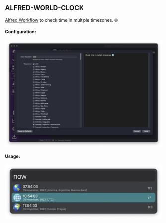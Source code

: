 ## ALFRED-WORLD-CLOCK

[Alfred Workflow](https://www.alfredapp.com/workflows/) to check time in multiple timezones. 🌐️


#### Configuration:

![vars example](./img/screenshots/config.png)


#### Usage:

![usage vars](./img/screenshots/usage.png)

